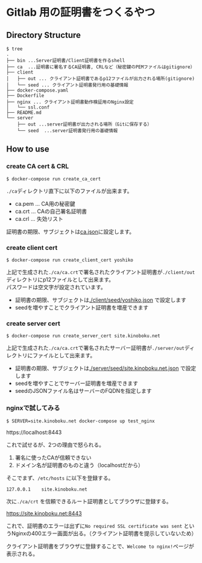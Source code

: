 # Gitlab 用の証明書をつくるやつ

## Directory Structure

```
$ tree
.
├── bin ...Server証明書/Client証明書を作るshell
├── ca  ...証明書に署名するCA証明書, CRLなど（秘密鍵のPEMファイルはgitignore）
├── client
│   ├── out ... クライアント証明書であるp12ファイルが出力される場所(gitignore)
│   └── seed ... クライアント証明書発行用の基礎情報
├── docker-compose.yaml
├── Dockerfile
├── nginx ... クライアント証明書動作検証用のNginx設定
│   └── ssl.conf
├── README.md
└── server
    ├── out ...server証明書が出力される場所（Gitに保存する）
    └── seed  ...server証明書発行用の基礎情報
```

## How to use

### create CA cert & CRL

```
$ docker-compose run create_ca_cert
```

`./ca`ディレクトリ直下に以下のファイルが出来ます。

* ca.pem ... CA用の秘密鍵
* ca.crt ... CAの自己署名証明書
* ca.crl ... 失効リスト

証明書の期限、サブジェクトは[ca.json](ca/ca.json)に設定します。

### create client cert

```
$ docker-compose run create_client_cert yoshiko
```

上記で生成された`./ca/ca.crt`で署名されたクライアント証明書が`./client/out`ディレクトリにp12ファイルとして出来ます。  
パスワードは空文字が設定されています。

* 証明書の期限、サブジェクトは[./client/seed/yoshiko.json](client/seed/yoshiko.json) で設定します
* seedを増やすことでクライアント証明書を増産できます

### create server cert

```
$ docker-compose run create_server_cert site.kinoboku.net
```

上記で生成された`./ca/ca.crt`で署名されたサーバー証明書が`./server/out`ディレクトリにファイルとして出来ます。  

* 証明書の期限、サブジェクトは[./server/seed/site.kinoboku.net.json](server/seed/site.kinoboku.net.json) で設定します
* seedを増やすことでサーバー証明書を増産できます
* seedのJSONファイル名はサーバーのFQDNを指定します

### nginxで試してみる

```
$ SERVER=site.kinoboku.net docker-compose up test_nginx
```

https://localhost:8443

これで試せるが、2つの理由で怒られる。

1. 署名に使ったCAが信頼できない
2. ドメイン名が証明書のものと違う（localhostだから）

そこでまず、`/etc/hosts` に以下を登録する。

```
127.0.0.1    site.kinoboku.net
```

次に`./ca/crt` を信頼できるルート証明書としてブラウザに登録する。

https://site.kinoboku.net:8443

これで、証明書のエラーは出ずに`No required SSL certificate was sent` というNginxの400エラー画面が出る。（クライアント証明書を提示していないため）

クライアント証明書をブラウザに登録することで、`Welcome to nginx!`ページが表示される。
